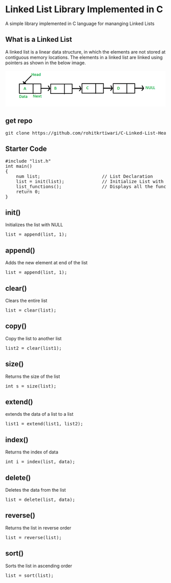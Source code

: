 # **Linked List Library Implemented in C**

A simple library implemented in C language for mananging Linked Lists

## **What is a Linked List**
A linked list is a linear data structure, in which the elements are not stored at contiguous memory locations. The elements in a linked list are linked using pointers as shown in the below image.
<br><br>
<img src="images/Linkedlist.png">


## **get repo**
<pre>
git clone https://github.com/rohitkrtiwari/C-Linked-List-Header.git 
</pre>


## **Starter Code**
<pre>
#include "list.h"
int main()
{
    num list;                       // List Declaration
    list = init(list);              // Initialize List with NULL
    list_functions();               // Displays all the functions of this module
    return 0;
}
</pre>

## **init()**
Initializes the list with NULL 
<pre>
list = append(list, 1);
</pre>

## **append()**
Adds the new element at end of the list
<pre>
list = append(list, 1);
</pre>

## **clear()**
Clears the entire list
<pre>
list = clear(list);
</pre>

## **copy()**
Copy the list to another list
<pre>
list2 = clear(list1);
</pre>

## **size()**
Returns the size of the list
<pre>
int s = size(list);
</pre>

## **extend()**
extends the data of a list to a list
<pre>
list1 = extend(list1, list2);
</pre>

## **index()**
Returns the index of data
<pre>
int i = index(list, data);
</pre>

## **delete()**
Deletes the data from the list
<pre>
list = delete(list, data);
</pre>


## **reverse()**
Returns the list in reverse order
<pre>
list = reverse(list);
</pre>

## **sort()**
Sorts the list in ascending order
<pre>
list = sort(list);
</pre>
